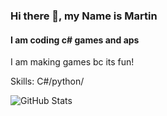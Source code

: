 ### Hi there 👋, my Name is Martin
#### I am coding c# games and aps


I am making games bc its fun!

Skills: C#/python/

![GitHub Stats](https://github-readme-stats.vercel.app/api?username=ghostpengu&theme=white)




